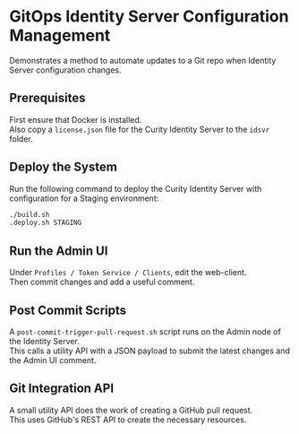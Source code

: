 # GitOps Identity Server Configuration Management

Demonstrates a method to automate updates to a Git repo when Identity Server configuration changes.

## Prerequisites

First ensure that Docker is installed.\
Also copy a `license.json` file for the Curity Identity Server to the `idsvr` folder.

## Deploy the System

Run the following command to deploy the Curity Identity Server with configuration for a Staging environment:

```bash
./build.sh
.deploy.sh STAGING
```

## Run the Admin UI

Under `Profiles / Token Service / Clients`, edit the web-client.\
Then commit changes and add a useful comment.

## Post Commit Scripts

A `post-commit-trigger-pull-request.sh` script runs on the Admin node of the Identity Server.\
This calls a utility API with a JSON payload to submit the latest changes and the Admin UI comment.

## Git Integration API

A small utility API does the work of creating a GitHub pull request.\
This uses GitHub's REST API to create the necessary resources.